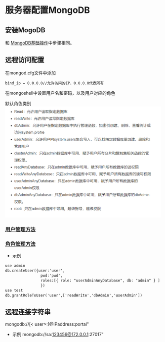 # 服务器配置MongoDB

## 安装MogoDB

和 [MongoDB基础操作](https://github.com/vagrantgrapefruit/My-Word/blob/master/Blog%20for%20me/MongoDB/MongoDB.md)中步骤相同。

## 远程访问配置

在mongod.cfg文件中添加

    bind_ip = 0.0.0.0//允许访问的IP，0.0.0.0代表所有

在mongoshell中设置用户名和密码，以及用户对应的角色

默认角色类别
![权限类别](https://github.com/vagrantgrapefruit/My-Word/blob/master/contant/MongoDB角色.png)

### [**用户管理方法**](https://docs.mongodb.com/manual/reference/method/js-user-management/)

### [**角色管理方法**](https://docs.mongodb.com/manual/reference/method/js-role-management/)

- 示例
```
use admin
db.createUser({user:'user',
                pwd:'pwd',
                roles:[{ role: "userAdminAnyDatabase", db: "admin" } ]
                })
use test
db.grantRoleToUser('user',['readWrite','dbAdmin','userAdmin'])

```

## 远程连接字符串

mongodb://[< user>:<PWD>]@IPaddress:portal" 
- 示例
   mongodb://sa:123456@172.0.0.1:27017"  